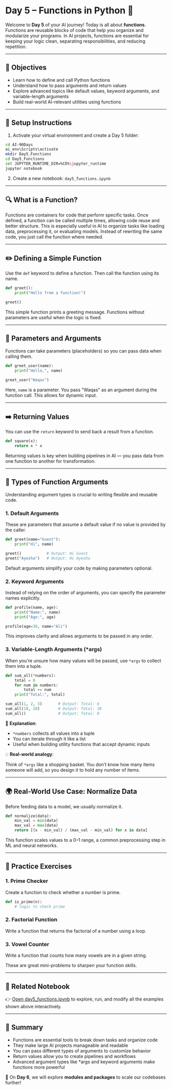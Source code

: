 # Day 5 – Functions in Python 🚀

Welcome to **Day 5** of your AI journey! Today is all about **functions**. Functions are reusable blocks of code that help you organize and modularize your programs. In AI projects, functions are essential for keeping your logic clean, separating responsibilities, and reducing repetition.

---

## 🌟 Objectives

- Learn how to define and call Python functions
- Understand how to pass arguments and return values
- Explore advanced topics like default values, keyword arguments, and variable-length arguments
- Build real-world AI-relevant utilities using functions

---

## 📁 Setup Instructions

1. Activate your virtual environment and create a Day 5 folder:
```bash
cd AI-90Days
ai_env\Scripts\activate
mkdir Day5_Functions
cd Day5_Functions
set JUPYTER_RUNTIME_DIR=%CD%\jupyter_runtime
jupyter notebook
```

2. Create a new notebook: `day5_functions.ipynb`

---

## 🔍 What is a Function?

Functions are containers for code that perform specific tasks. Once defined, a function can be called multiple times, allowing code reuse and better structure. This is especially useful in AI to organize tasks like loading data, preprocessing it, or evaluating models. Instead of rewriting the same code, you just call the function where needed.

---

## ✏️ Defining a Simple Function

Use the `def` keyword to define a function. Then call the function using its name.

```python
def greet():
    print("Hello from a function!")

greet()
```

This simple function prints a greeting message. Functions without parameters are useful when the logic is fixed.

---

## 🧰 Parameters and Arguments

Functions can take parameters (placeholders) so you can pass data when calling them.

```python
def greet_user(name):
    print("Hello,", name)

greet_user("Waqas")
```

Here, `name` is a parameter. You pass "Waqas" as an argument during the function call. This allows for dynamic input.

---

## ➡️ Returning Values

You can use the `return` keyword to send back a result from a function.

```python
def square(x):
    return x * x
```

Returning values is key when building pipelines in AI — you pass data from one function to another for transformation.

---

## 🧩 Types of Function Arguments

Understanding argument types is crucial to writing flexible and reusable code.

### 1. Default Arguments

These are parameters that assume a default value if no value is provided by the caller.

```python
def greet(name="Guest"):
    print("Hi", name)

greet()           # Output: Hi Guest
greet("Ayesha")   # Output: Hi Ayesha
```

Default arguments simplify your code by making parameters optional.

### 2. Keyword Arguments

Instead of relying on the order of arguments, you can specify the parameter names explicitly.

```python
def profile(name, age):
    print("Name:", name)
    print("Age:", age)

profile(age=30, name="Ali")
```

This improves clarity and allows arguments to be passed in any order.

### 3. Variable-Length Arguments (*args)

When you're unsure how many values will be passed, use `*args` to collect them into a tuple.

```python
def sum_all(*numbers):
    total = 0
    for num in numbers:
        total += num
    print("Total:", total)

sum_all(1, 2, 3)       # Output: Total: 6
sum_all(10, 20)        # Output: Total: 30
sum_all()              # Output: Total: 0
```

🔎 **Explanation**:

- `*numbers` collects all values into a tuple
- You can iterate through it like a list
- Useful when building utility functions that accept dynamic inputs

💡 **Real-world analogy**:

Think of `*args` like a shopping basket. You don’t know how many items someone will add, so you design it to hold any number of items.

---

## 🌍 Real-World Use Case: Normalize Data

Before feeding data to a model, we usually normalize it.
```python
def normalize(data):
    min_val = min(data)
    max_val = max(data)
    return [(x - min_val) / (max_val - min_val) for x in data]
```

This function scales values to a 0–1 range, a common preprocessing step in ML and neural networks.

---

## 🔹 Practice Exercises

### 1. Prime Checker

Create a function to check whether a number is prime.
```python
def is_prime(n):
    # logic to check prime
```

### 2. Factorial Function

Write a function that returns the factorial of a number using a loop.

### 3. Vowel Counter

Write a function that counts how many vowels are in a given string.

These are great mini-problems to sharpen your function skills.

---

## 📘 Related Notebook

👉 [Open day5_functions.ipynb](../Day5_Functions/day5_functions.ipynb) to explore, run, and modify all the examples shown above interactively.

---

## 🧠 Summary

- Functions are essential tools to break down tasks and organize code
- They make large AI projects manageable and readable
- You can pass different types of arguments to customize behavior
- Return values allow you to create pipelines and workflows
- Advanced argument types like *args and keyword arguments make functions more powerful

📅 On **Day 6**, we will explore **modules and packages** to scale our codebases further!
